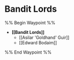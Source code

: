 # Bandit Lords
%% Begin Waypoint %%
- **[[Bandit Lords]]**
	- [[Asilar 'Goldhand' Guir]]
	- [[Edward Bodaim]]

%% End Waypoint %%
